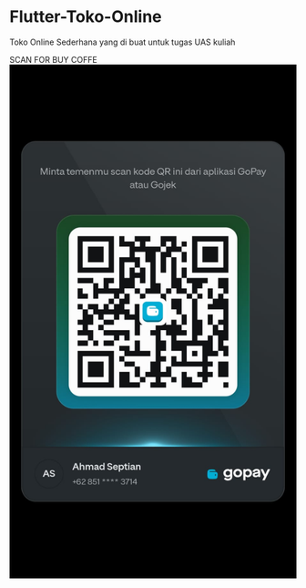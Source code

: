 # Flutter-Toko-Online

Toko Online Sederhana yang di buat untuk tugas UAS kuliah

SCAN FOR BUY COFFE
![Alt Text](images/gopay.jpeg)
